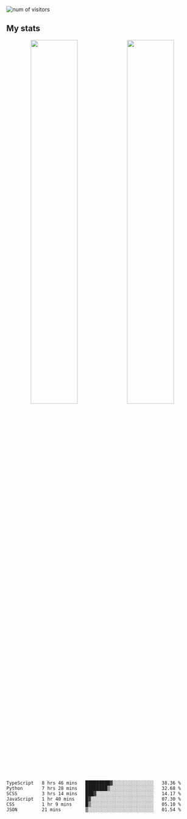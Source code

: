 
<!--
### Hi there 👋
**psycho-baller/psycho-baller** is a ✨ _special_ ✨ repository because its `README.md` (this file) appears on your GitHub profile.

Here are some ideas to get you started:

- 🔭 I’m currently working on ...
- 🌱 I’m currently learning ...
- 👯 I’m looking to collaborate on ...
- 🤔 I’m looking for help with ...
- 💬 Ask me about ...
- 📫 How to reach me: ...
- 😄 Pronouns: ...
- ⚡ Fun fact: ...

[![Readme Card](https://github-readme-stats.vercel.app/api/pin/?username=psycho-baller&repo=github-readme-stats)](https://github.com/anuraghazra/github-readme-stats)

-->
![num of visitors](https://visitor-badge.glitch.me/badge?page_id=psycho-baller.visitor-badge&left_text=Hello%20visitor%20number)
## My stats

<p float="left" align="center">
  <img src="https://github-readme-stats.vercel.app/api?username=psycho-baller&show_icons=true&count_private=true&hide_border=true&include_all_commits=true&theme=blue-green" width="49.5%" />
  <img src="https://github-readme-stats.vercel.app/api/top-langs/?username=psycho-baller&layout=compact&langs_count=6&theme=blue-green&hide_border=true" width="49.5%" /> 
</p>

<!--START_SECTION:waka-->

```text
TypeScript   8 hrs 46 mins   █████████▓░░░░░░░░░░░░░░░   38.36 %
Python       7 hrs 28 mins   ████████▒░░░░░░░░░░░░░░░░   32.68 %
SCSS         3 hrs 14 mins   ███▓░░░░░░░░░░░░░░░░░░░░░   14.17 %
JavaScript   1 hr 40 mins    █▓░░░░░░░░░░░░░░░░░░░░░░░   07.30 %
CSS          1 hr 9 mins     █▒░░░░░░░░░░░░░░░░░░░░░░░   05.10 %
JSON         21 mins         ▒░░░░░░░░░░░░░░░░░░░░░░░░   01.54 %
```

<!--END_SECTION:waka-->

